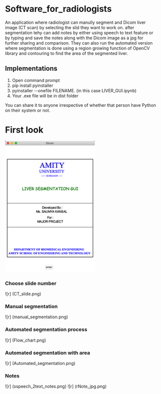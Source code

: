 # Software_for_radiologists
An application where radiologist can manully segment and Dicom liver image (CT scan) by selecting the slid they want to work on. after segmentation tehy can add notes by either using speech to text feature or by typing and save the notes along with the Dicom image as a jpg for further sharing and comparison.
They can also run the automated version where segmentation is done using a region growing function of OpenCV library and contouring to find the area of the segmented liver.

## Implementations

1. Open command prompt
2. pip install pyinstaller
3. pyinstaller --onefile FILENAME. (in this case LIVER_GUI.ipynb)
4. Your .exe file will be in dist folder

You can share it to anyone irrespective of whether that person have Python on their system or not.

# First look
![first look](First_Page.png)

### Choose slide number
![r] (CT_slide.png)

### Manual segmentation
![r] (manual_segmentation.png)

### Automated segmentation process
![r] (Flow_chart.png)

### Automated segmentation with area
![r] (Automated_segmentation.png)

### Notes
![r] (sspeech_2text_notes.png)
![r] (rNote_jpg.png)
